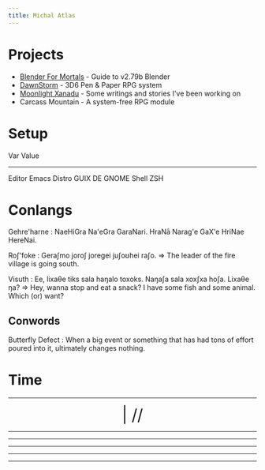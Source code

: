 ```yaml
---
title: Michal Atlas
---
```


Projects
========

-   [Blender For Mortals](https://bfm.michal-atlas.xyz) - Guide to
    v2.79b Blender
-   [DawnStorm](https://dawnstorm.michal-atlas.xyz) - 3D6 Pen & Paper
    RPG system
-   [Moonlight Xanadu](https://mlxan.michal-atlas.xyz) - Some writings
    and stories I\'ve been working on
-   Carcass Mountain - A system-free RPG module

Setup
=====

  Var      Value
  -------- -------
  Editor   Emacs
  Distro   GUIX
  DE       GNOME
  Shell    ZSH

Conlangs
========

Gehre\'harne
:   NaeHiGra Na\'eGra GaraNari. HraNā Narag\'e GaX\'e HriNae HereNai.

Roʃ\'foke
:   Geraʃmo joroʃ joregei juʃoʊhei raʃo. =\> The leader of the fire
    village is going south.

Visuth
:   Ee, lixaθe tiks sala haŋalo toxoks. Naŋaʃa sala xoxʃxa hoʃa. Lixaθe
    ŋa? =\> Hey, wanna stop and eat a snack? I have some fish and some
    animal. Which (or) want?

Conwords
--------

Butterfly Defect
:   When a big event or something that has had tons of effort poured
    into it, ultimately changes nothing.

Time
====


<div style="text-align: center; vertical-align: center">
    <hr>
        <div title="DayOfWeek | Day/Month.Quarter/Year" class="MATimer">
            <span id="MAWeekDay"></span> | 
            <span id="MADay"></span>/<span id="MAMonth"></span>/<span id="MAYear"></span>
        </div>
    <hr>
        <div class="MATimer">
            <span id="MACPOD"></span>
        </div>
    <hr>
        <div class="MATimer">
            <span id="MACFH"></span>
        </div>
    <hr>
        <div title="Hour | Minute | Second" class="MATimer">
            <span id="MACRDHour"></span><span id="MACRDMinute"></span><span id="MACRDSecond"></span>
        </div>
    <hr>
        <div class="MATimer">
            <span id="MACBUC"></span>
        </div>
    <hr>
</div>

<script>
let unifiedRay = ['0', 'A', 'B', 'C', 'D', 'E', 'F', 'G', 'H', 'I', 'K', 'L', 'M', 'N', 'Θ', 'P', 'R', 'S', 'T', 'U', 'V', 'X', 'Y', 'Z', '1', '2', '3', '4', '5', '6', '7', '8', '9', '.0', '.A', '.B', '.C', '.D', '.E', '.F', '.G', '.H', '.I', '.K', '.L', '.M', '.N', '.Θ', '.P', '.R', '.S', '.T', '.U', '.V', '.X', '.Y', '.Z', '.1', '.2', '.3', '.4', '.5', '.6', '.7', '.8', '.9'];

var t = setInterval(UpdateTime, 1000);

function UpdateTime() {
    // Single Digit Clock
    let time = new Date();
    document.getElementById("MACRDHour").innerHTML = unifiedRay[time.getHours()];
    document.getElementById("MACRDMinute").innerHTML = unifiedRay[time.getMinutes()];
    document.getElementById("MACRDSecond").innerHTML = unifiedRay[time.getSeconds()];

    // Calendar (Normalized number of Days per Month)
    day = getDayOfYear()
    if (day < 365){
        document.getElementById("MAYear").innerHTML = time.getFullYear()-1970;
        document.getElementById("MAMonth").innerHTML = Math.floor(day/28)+"."+Math.floor(day/7)%4;
        document.getElementById("MADay").innerHTML = day%28;
    }else{
        document.getElementById("MAYear").innerHTML = "";
        document.getElementById("MAMonth").innerHTML = day%2==0?"Dragonfly Festival":"Firefly Festival";
        document.getElementById("MADay").innerHTML = "";
    }
    dayName = ["Sun (Free)", "Mun", "Tas", "Wed", "Tor (Free)", "Fry", "Sut"]
    document.getElementById("MAWeekDay").innerHTML = dayName[day%7];

    Seconds = time.getSeconds() + time.getMinutes()*60 + time.getHours()*60*60;

    // Base Unicode Clock
    document.getElementById("MACBUC").innerHTML = "&#"+Seconds+";";

    // Clock % of Day
    document.getElementById("MACPOD").innerHTML = Seconds/86400*100 + "%";

    // Clock, Fraction Hours
    document.getElementById("MACFH").innerHTML = time.getHours()+"."+ Math.round(time.getMinutes()/60*100);
}

function getDayOfYear(){
    var now = new Date();
    var start = new Date(now.getFullYear(), 0, 0);
    var diff = (now - start) + ((start.getTimezoneOffset() - now.getTimezoneOffset()) * 60 * 1000);
    var oneDay = 1000 * 60 * 60 * 24;
    var day = Math.floor(diff / oneDay);
    return day;
}
</script>
<style>
    div.MATimer{
        font-size: xx-large;
    }
</style>
